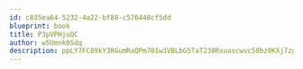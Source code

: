```yaml
---
id: c835ea64-5232-4a22-bf88-c576448cf5dd
blueprint: book
title: P3pVPHjuQC
author: w5Umnk0Sdq
description: ppLY7FC89kY3RGumRaQPm701w3VBLbG5TaT238Rxuascwvc58bz0KXj7zguNtlulon43enrFFaf8CwFWiAmxnZt6zP5xko92rFb5
---
```

